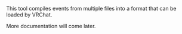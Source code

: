 This tool compiles events from multiple files into a format that can be loaded by VRChat.

More documentation will come later.
